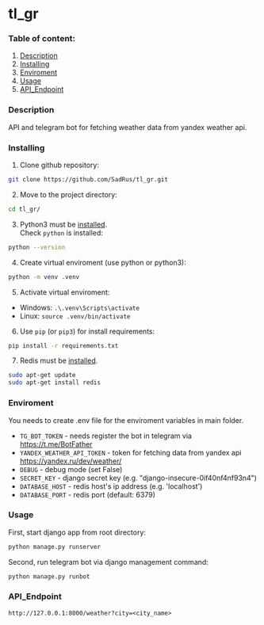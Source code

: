 # tl_gr

### Table of content:
1. [Description](#description)
2. [Installing](#installing)
3. [Enviroment](#enviroment)
4. [Usage](#usage)
5. [API_Endpoint](#api_endpoint)

### Description 

API and telegram bot for fetching weather data from yandex weather api.

### Installing

1. Clone github repository:
```sh
git clone https://github.com/SadRus/tl_gr.git
```

2. Move to the project directory:
```sh
cd tl_gr/
```

3. Python3 must be [installed](https://www.python.org/).  
Check `python` is installed:
```sh
python --version
```

4. Create virtual enviroment (use python or python3):
```sh
python -m venv .venv
```

5. Activate virtual enviroment:  
- Windows: `.\.venv\Scripts\activate`  
- Linux: `source .venv/bin/activate`

6. Use `pip` (or `pip3`) for install requirements:
```sh
pip install -r requirements.txt
```  

7. Redis must be [installed](https://redis.io/docs/install/install-redis/).  
```sh
sudo apt-get update
sudo apt-get install redis
```  

### Enviroment

You needs to create .env file for the enviroment variables in main folder.

- `TG_BOT_TOKEN` - needs register the bot in telegram via https://t.me/BotFather
- `YANDEX_WEATHER_API_TOKEN` - token for fetching data from yandex api https://yandex.ru/dev/weather/  
- `DEBUG` - debug mode (set False)
- `SECRET_KEY` - django secret key (e.g. "django-insecure-0if40nf4nf93n4")
- `DATABASE_HOST` - redis host's ip address (e.g. 'localhost')
- `DATABASE_PORT` - redis port (default: 6379)

### Usage

First, start django app from root directory:
```python
python manage.py runserver
```

Second, run telegram bot via django management command:
```python
python manage.py runbot
```

### API_Endpoint

```
http://127.0.0.1:8000/weather?city=<city_name>
```